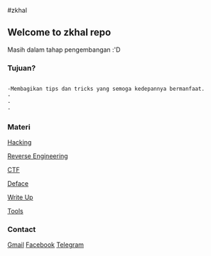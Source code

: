 #zkhal

## Welcome to zkhal repo
Masih dalam tahap pengembangan :'D

### Tujuan?
```markdown

-Membagikan tips dan tricks yang semoga kedepannya bermanfaat.
-
-
-

```

### Materi

[Hacking](url)

[Reverse Engineering](url)

[CTF](url)

[Deface](url)

[Write Up](url)

[Tools](url)


### Contact

[Gmail](url)                 [Facebook](url)              [Telegram](url)
